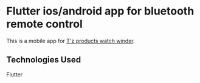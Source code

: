 # Flutter ios/android app for bluetooth remote control

This is a mobile app for [T'z products watch winder](https://tzproducts.jp/).

## Technologies Used

Flutter
